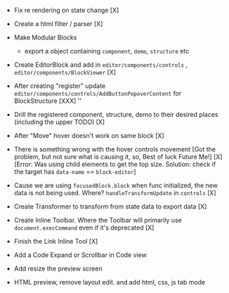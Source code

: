 -   Fix re rendering on state change [X]
-   Create a html filter / parser [X]
-   Make Modular Blocks

    -   export a object containing `component`, `demo`, `structure` etc

-   Create EditorBlock and add in `editor/components/controls` , `editor/components/BlockViewer` [X]
-   After creating "register" update `editor/components/controls/AddButtonPopoverContent` for BlockStructure [XXX] ''
-   Drill the registered component, structure, demo to their desired places (including the upper TODO) [X]
-   After "Move" hover doesn't work on same block [X]
-   There is something wrong with the hover controls movement [Got the problem, but not sure what is causing it, so, Best of luck Future Me!] [X] [Error: Was using child elements to get the top size. Solution: check if the target has `data-name` == `block-editor`]
-   Cause we are using `focusedBlock.block` when func initialized, the new data is not being used. Where? `handleTransformUpdate` in `controls` [X]
-   Create Transformer to transform from state data to export data [X]
-   Create Inline Toolbar. Where the Toolbar will primarily use `document.execCommand` even if it's deprecated [X]

-   Finish the Link Inline Tool [X]



- Add a Code Expand or Scrollbar in Code view
- Add resize the preview screen
- HTML preview, remove layout edit. and add html, css, js tab mode